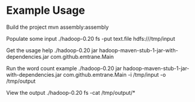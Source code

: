 Example Usage
=============

Build the project
    mvn assembly:assembly

Populate some input 
    ./hadoop-0.20 fs -put text.file hdfs:///tmp/input


Get the usage help
    ./hadoop-0.20 jar hadoop-maven-stub-1-jar-with-dependencies.jar com.github.emtrane.Main

Run the word count example
    ./hadoop-0.20 jar hadoop-maven-stub-1-jar-with-dependencies.jar com.github.emtrane.Main -i /tmp/input -o /tmp/output

View the output
    ./hadoop-0.20 fs -cat /tmp/output/*
